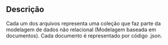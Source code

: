 ## Descrição

Cada um dos arquivos representa uma coleção que faz parte da modelagem de dados não relacional (Modelagem baseada em documentos).
Cada documento é representado por código .json.
